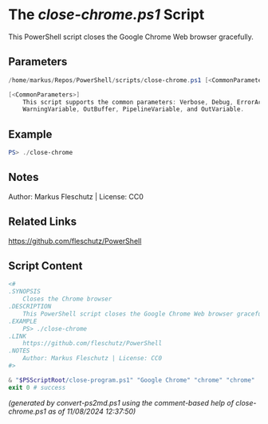 The *close-chrome.ps1* Script
===========================

This PowerShell script closes the Google Chrome Web browser gracefully.

Parameters
----------
```powershell
/home/markus/Repos/PowerShell/scripts/close-chrome.ps1 [<CommonParameters>]

[<CommonParameters>]
    This script supports the common parameters: Verbose, Debug, ErrorAction, ErrorVariable, WarningAction, 
    WarningVariable, OutBuffer, PipelineVariable, and OutVariable.
```

Example
-------
```powershell
PS> ./close-chrome

```

Notes
-----
Author: Markus Fleschutz | License: CC0

Related Links
-------------
https://github.com/fleschutz/PowerShell

Script Content
--------------
```powershell
<#
.SYNOPSIS
	Closes the Chrome browser
.DESCRIPTION
	This PowerShell script closes the Google Chrome Web browser gracefully.
.EXAMPLE
	PS> ./close-chrome
.LINK
	https://github.com/fleschutz/PowerShell
.NOTES
	Author: Markus Fleschutz | License: CC0
#>

& "$PSScriptRoot/close-program.ps1" "Google Chrome" "chrome" "chrome"
exit 0 # success
```

*(generated by convert-ps2md.ps1 using the comment-based help of close-chrome.ps1 as of 11/08/2024 12:37:50)*
